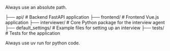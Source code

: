 Always use an absolute path.

├── api/                  # Backend FastAPI application
├── frontend/             # Frontend Vue.js application
├── interviewer/          # Core Python package for the interview agent
├── default_settings/     # Example files for setting up an interview
├── tests/                # Tests for the application

Always use uv run for python code.
